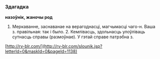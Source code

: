 ### Здагадка
**назоўнік, жаночы род**

1. Меркаванне, заснаванае на верагоднасці, магчымасці чаго-н. Ваша з. правільная: так і было. 2. Кемлівасць, здольнасць улоўліваць сутнасць справы (размоўнае). У гэтай справе патрэбна з.

<a rel="author">[http://rv-blr.com/](http://rv-blr.com/slounik.jsp?letterId=0&maskId=0&pageId=1138)</a>
